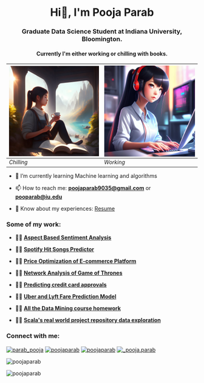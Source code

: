 <h1 align="center">Hi👋, I'm Pooja Parab</h1>
<h3 align="center">Graduate Data Science Student at Indiana University, Bloomington.</h3>

<h4 align="center">Currently I'm either working or chilling with books.</h3>



 | <img align="center" src="https://github.com/poojaparab/poojaparab/blob/dev_1/Fotor_AI%20(1).png" alt="adam-pw" width="400"/> | <img align="center" src="https://github.com/poojaparab/poojaparab/blob/dev_1/Fotor_AI.png" alt="adam-pw" width="400"/> |
| --- | --- |
| *Chilling* | *Working* |


- 🌱 I’m currently learning Machine learning and algorithms

- 📫 How to reach me: **poojaparab9035@gmail.com** or **pooparab@iu.edu**

- 📄 Know about my experiences: [Resume](https://github.com/poojaparab/poojaparab/blob/main/Pooja_Parab.pdf)


<h3 align="left">Some of my work:</h3>

<p align="left">

- 👨‍💻	 **[Aspect Based Sentiment Analysis](https://github.com/poojaparab/Aspect-Based-Sentiment-Analysis)**

- 👨‍💻	 **[Spotify Hit Songs Predictor](https://github.com/poojaparab/Spotify-hit-song-predictor)**

- 👨‍💻 **[Price Optimization of E-commerce Platform](https://github.com/poojaparab/Price-Optimization-of-E-commerce-platform)**

- 👨‍💻 **[Network Analysis of Game of Thrones](https://github.com/poojaparab/Network-Analysis-of-Game-of-Thrones)**

- 👨‍💻 **[Predicting credit card approvals](https://github.com/poojaparab/predicting-credit-card-approvals)**

- 👨‍💻 **[Uber and Lyft Fare Prediction Model](https://github.com/poojaparab/UBER-and-Lyft-Fare-Prediction-Model)**

- 👨‍💻 **[All the Data Mining course homework](https://github.com/poojaparab/Data-mining-homeworks)**

- 👨‍💻 **[Scala's real world project repository data exploration](https://github.com/poojaparab/Scala-Real-world-Project-repository-Data-exploration)**

</p>







<h3 align="left">Connect with me:</h3>
<p align="left">
<a href="https://linkedin.com/in/parab_pooja" target="blank"><img align="center" src="https://raw.githubusercontent.com/rahuldkjain/github-profile-readme-generator/master/src/images/icons/Social/linked-in-alt.svg" alt="parab_pooja" height="30" width="40" /></a>
<a href="https://kaggle.com/poojaparab" target="blank"><img align="center" src="https://raw.githubusercontent.com/rahuldkjain/github-profile-readme-generator/master/src/images/icons/Social/kaggle.svg" alt="poojaparab" height="30" width="40" /></a>
<a href="https://www.leetcode.com/poojaparab" target="blank"><img align="center" src="https://raw.githubusercontent.com/rahuldkjain/github-profile-readme-generator/master/src/images/icons/Social/leet-code.svg" alt="poojaparab" height="30" width="40" /></a>
<a href="https://instagram.com/_pooja.parab" target="blank"><img align="center" src="https://raw.githubusercontent.com/rahuldkjain/github-profile-readme-generator/master/src/images/icons/Social/instagram.svg" alt="_pooja.parab" height="30" width="40" /></a>
</p>



<p>&nbsp;<img align="left" src="https://github-readme-stats.vercel.app/api?username=poojaparab&show_icons=true&locale=en" alt="poojaparab" /></p>

<p align="left"> <img src="https://komarev.com/ghpvc/?username=poojaparab&label=Profile%20views&color=0e75b6&style=flat" alt="poojaparab" /> </p>

